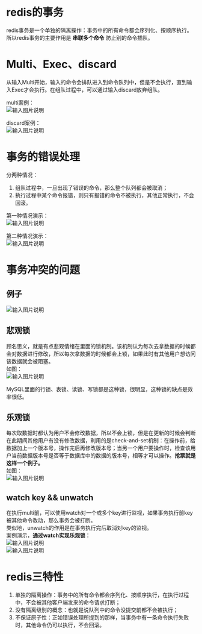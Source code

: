 # redis的事务
redis事务是一个单独的隔离操作：事务中的所有命令都会序列化、按顺序执行。   
所以redis事务的主要作用是 **串联多个命令** 防止别的命令插队。

# Multi、Exec、discard
从输入Multi开始，输入的命令会排队进入到命令队列中，但是不会执行，直到输入Exec才会执行。在组队过程中，可以通过输入discard放弃组队。  
  
multi案例：  
![输入图片说明](image/multi.PNG)  

discard案例：  
![输入图片说明](image/discard.PNG)  


# 事务的错误处理
分两种情况：  
1. 组队过程中，一旦出现了错误的命令，那么整个队列都会被取消；
2. 执行过程中某个命令报错，则只有报错的命令不被执行，其他正常执行，不会回滚。  

第一种情况演示：      
![输入图片说明](image/%E9%94%99%E8%AF%AF1.PNG)  

第二种情况演示：  
![输入图片说明](image/%E9%94%99%E8%AF%AF2.PNG)

# 事务冲突的问题
## 例子
![输入图片说明](image/%E4%BA%8B%E5%8A%A1%E5%86%B2%E7%AA%81%E4%BE%8B%E5%AD%90.PNG)

## 悲观锁  
顾名思义，就是有点悲观情绪在里面的锁机制。该机制认为每次去拿数据的时候都会对数据进行修改，所以每次拿数据的时候都会上锁，如果此时有其他用户想访问该数据就会被阻塞。   
如图：   
![输入图片说明](image/%E6%82%B2%E8%A7%82%E9%94%81.PNG)   

MySQL里面的行锁、表锁、读锁、写锁都是这种锁，很明显，这种锁的缺点是效率很低。   

## 乐观锁  
每次取数据时都认为用户不会修改数据，所以不会上锁，但是在更新的时候会判断在此期间其他用户有没有修改数据，利用的是check-and-set机制：在操作前，给数据加上一个版本号，操作完后再修改版本号；当另一个用户要操作时，检查该用户当前数据版本号是否等于数据库中的数据的版本号，相等才可以操作。**抢票就是这样一个例子。**   
如图：   
![输入图片说明](image/%E4%B9%90%E8%A7%82%E9%94%81.PNG)   

## watch key && unwatch
在执行multi前，可以使用watch对一个或多个key进行监视，如果事务执行前key被其他命令改动，那么事务会被打断。   
类似地，unwatch的作用是在事务执行完后取消对key的监视。   
案例演示，**通过watch实现乐观锁**：     
![输入图片说明](image/watch1.PNG)       
![输入图片说明](image/watch2.PNG)

# redis三特性
1. 单独的隔离操作：事务中的所有命令都会序列化、按顺序执行，在执行过程中，不会被其他客户端发来的命令请求打断；
1. 没有隔离级别的概念：也就是说队列中的命令没提交前都不会被执行；
1. 不保证原子性：正如错误处理所提到的那样，当事务中有一条命令执行失败时，其他命令仍可以执行，不会回滚。
